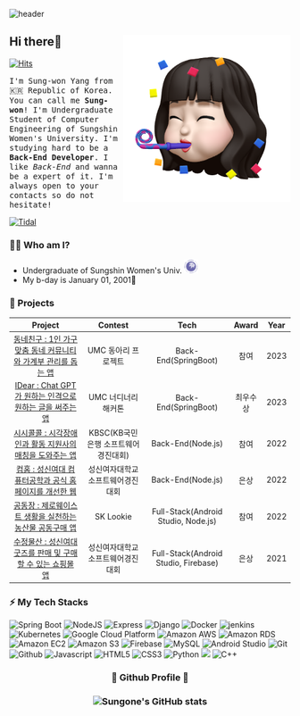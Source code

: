 ![header](https://capsule-render.vercel.app/api?type=waving&color=B2CCFF&height=240&section=header&text=Good%20to%20see%20you%20😝&desc=I'm%20Sung-won%20&fontSize=55&fontAlignY=35&descSize=25&descAlignY=55&animation=fadeIn)

## Hi there👋 <img src="./images/profile.png" align="right" height="300"/>

[![Hits](https://hits.seeyoufarm.com/api/count/incr/badge.svg?url=https%3A%2F%2Fgithub.com%2FSuanna01%2Fhit-counter&count_bg=%230042ED&title_bg=%23D3D3D3&icon=badoo.svg&icon_color=%230042ED&title=hits&edge_flat=false)](https://hits.seeyoufarm.com)

<!--[![wakatime](https://wakatime.com/badge/user/2bc3057d-356c-4085-8a40-dcf77da7bb8a.svg?style=flat-square)](https://wakatime.com/@2bc3057d-356c-4085-8a40-dcf77da7bb8a)-->

<samp>I'm Sung-won Yang from 🇰🇷 Republic of Korea. You can call me **Sung-won**! I'm Undergraduate Student of Computer Engineering of Sungshin Women's University. I'm studying hard to be a **Back-End Developer**. I like *Back-End* and wanna be a expert of it. I'm always open to your contacts so do not hesitate!</samp>

[![Tidal](https://img.shields.io/badge/Tistory-000000?style=for-the-badge&logo=Tidal&logoColor=white)](https://blu-blu.tistory.com) 
<!--<a href="https://blog.naver.com/yangnony01" target="_blank"><img src="https://img.shields.io/badge/NaverBlog-3DDC84?style=for-the-badge&logo=Naver&logoColor=white"/></a>-->
<!--<a href="https://mail.google.com/mail/u/0/#inbox" target="_blank"><img src="https://img.shields.io/badge/yangnony01@gmail.com-EA4335?style=for-the-badge&logo=Gmail&logoColor=white"/></a>-->
### 🙋‍♀️ Who am I?
- Undergraduate of Sungshin Women's Univ. <a href="https://www.sungshin.ac.kr/"><img src="./images/logo.png" width="25"></a>
- My b-day is January 01, 2001🎉

### 🍎 Projects
|Project|Contest|Tech| Award |Year|
|:---:|:---:|:---:|:---:|:---:|
|[동네친구 : 1인 가구 맞춤 동네 커뮤니티와 가계부 관리를 돕는 앱](https://github.com/DongnaeFriend)|UMC 동아리 프로젝트|Back-End(SpringBoot)|  참여  |2023|
|[IDear : Chat GPT가 원하는 인격으로 원하는 글을 써주는 앱](https://github.com/Nbti)|UMC 너디너리 해커톤|Back-End(SpringBoot)|최우수상|2023|
|[시시콜콜 : 시각장애인과 활동 지원사의 매칭을 도와주는 앱](https://github.com/sisicolcol)|KBSC(KB국민은행 소프트웨어 경진대회)|Back-End(Node.js)|  참여  |2022|
|[컴홈 : 성신여대 컴퓨터공학과 공식 홈페이지를 개선한 웹](https://github.com/ComHomeDev)|성신여자대학교 소프트웨어경진대회|Back-End(Node.js)|  은상  |2022|
|[공동장 : 제로웨이스트 생활을 실천하는 농산물 공동구매 앱](https://github.com/Gongdongjang)|SK Lookie|Full-Stack(Android Studio, Node.js)|  참여  |2022|
|[수정물산 : 성신여대 굿즈를 판매 및 구매할 수 있는 쇼핑몰 앱](https://github.com/Suanna01/CrystalProduct)|성신여자대학교 소프트웨어경진대회|Full-Stack(Android Studio, Firebase)|  은상  |2021|

### ⚡ My Tech Stacks
![Spring Boot](http://img.shields.io/badge/-Spring_Boot-6DB33F?style=for-the-badge&logo=spring&logoColor=white)
![NodeJS](http://img.shields.io/badge/-Node.js-333?style=for-the-badge&logo=Node.js)
![Express](http://img.shields.io/badge/-Express-000000?style=for-the-badge&logo=Express&logoColor=white)
![Django](http://img.shields.io/badge/-Django-092E20?style=for-the-badge&logo=Django)
![Docker](http://img.shields.io/badge/-Docker-2496ED?style=for-the-badge&logo=Docker&logoColor=white)
![jenkins](http://img.shields.io/badge/-Jenkins-D24939?style=for-the-badge&logo=Jenkins&logoColor=white)
![Kubernetes](http://img.shields.io/badge/-Kubernetes-326CE5?style=for-the-badge&logo=Kubernetes&logoColor=white)
![Google Cloud Platform](http://img.shields.io/badge/-Google_Cloud_Platform-34ab53?style=for-the-badge&logo=GoogleCloud)
![Amazon AWS](http://img.shields.io/badge/-Amazon_AWS-232F3E?style=for-the-badge&logo=AmazonAWS)
![Amazon RDS](http://img.shields.io/badge/-Amazon_RDS-527FFF?style=for-the-badge&logo=Amazon%20RDS&logoColor=white)
![Amazon EC2](http://img.shields.io/badge/-Amazon_EC2-FF9900?style=for-the-badge&logo=Amazon%20EC2&logoColor=white)
![Amazon S3](http://img.shields.io/badge/-Amazon_S3-569A31?style=for-the-badge&logo=Amazon%20S3&logoColor=white)
![Firebase](http://img.shields.io/badge/-Firebase-2C384A?style=for-the-badge&logo=firebase)
![MySQL](https://img.shields.io/badge/MySQL-4479A1?style=for-the-badge&logo=MySQL&logoColor=white)
![Android Studio](http://img.shields.io/badge/-Android_Studio-3DDC84?style=for-the-badge&logo=Android%20Studio&logoColor=white)
![Git](http://img.shields.io/badge/-Git-f05032?style=for-the-badge&logo=Git&logoColor=white)
![Github](http://img.shields.io/badge/-Github-181717?style=for-the-badge&logo=Github&logoColor=white)
![Javascript](http://img.shields.io/badge/-Javascript-f7e018?style=for-the-badge&logo=javascript&logoColor=black) 
![HTML5](http://img.shields.io/badge/-HTML5-f06529?style=for-the-badge&logo=HTML5&logoColor=white)
![CSS3](http://img.shields.io/badge/-CSS3-1572b6?style=for-the-badge&logo=CSS3)
![Python](http://img.shields.io/badge/-Python-3776ab?style=for-the-badge&logo=Python&logoColor=white) 
<img src="https://img.shields.io/badge/C-00599C?style=for-the-badge&logo=C&logoColor=white"/> 
![C++](http://img.shields.io/badge/-C++-00599c?style=for-the-badge&logo=C%2B%2B&logoColor=white)
<!--![Typescript](http://img.shields.io/badge/-Typescript-3178C6?style=for-the-badge&logo=typescript&logoColor=white)-->
<!--![Socket.io](http://img.shields.io/badge/-Socket.io-010101?style=for-the-badge&logo=Socket.io&logoColor=white)-->
<!--![NextJS](http://img.shields.io/badge/-NextJS-000000?style=for-the-badge&logo=Next.js&logoColor=white)-->
<!--![Kotlin](http://img.shields.io/badge/-Kotlin-7f52ff?style=for-the-badge&logo=Kotlin&logoColor=white)-->
<div align="center">
<h3>💙 Github Profile 💙<h3>

![Sungone's GitHub stats](https://github-readme-stats.vercel.app/api?username=Suanna01&show_icons=true&theme=transparent&hide_border=true)

</div>
</div>

<!--<div align="center">
<h3>⌛ Coding Time ⌛</h3>

[![Sungone's wakatime stats](https://github-readme-stats.vercel.app/api/wakatime?username=Suanna01)](https://github.com/anuraghazra/github-readme-stats)
</div>

<!--
<div align="center">
<h3>🥈 BOJ Profile 🥈</h3>

[![Solved.ac프로필](http://mazassumnida.wtf/api/v2/generate_badge?boj=mer0ng)](https://solved.ac/mer0ng)
![mazandi profile](http://mazandi.herokuapp.com/api?handle=mer0ng&theme=dark)
-->
